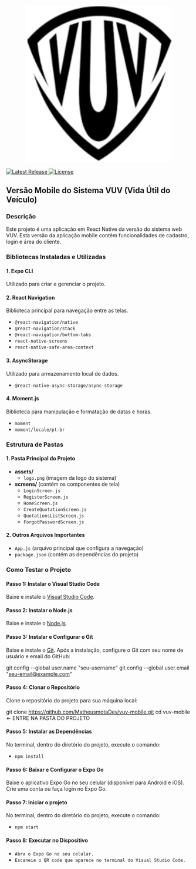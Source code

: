<p align="center">
  <a href="https://github.com/MatheusmotaDev/vuv-mobile" target="_blank">
    <img src="assets/logo.png" width="400" alt="VUV Logo">
  </a>
</p>


  <a href="https://github.com/MatheusmotaDev/vuv-mobile/releases">
    <img src="https://img.shields.io/github/v/release/MatheusmotaDev/vuv-mobile" alt="Latest Release">
  </a>
  <a href="https://github.com/MatheusmotaDev/vuv-mobile/blob/main/LICENSE">
    <img src="https://img.shields.io/github/license/MatheusmotaDev/vuv-mobile" alt="License">
  </a>
</p>

## Versão Mobile do Sistema VUV (Vida Útil do Veículo)

### Descrição
Este projeto é uma aplicação em React Native da versão do sistema web VUV. Esta versão da aplicação mobile contém funcionalidades de cadastro, login e área do cliente.

### Bibliotecas Instaladas e Utilizadas

#### 1. Expo CLI
Utilizado para criar e gerenciar o projeto.

#### 2. React Navigation
Biblioteca principal para navegação entre as telas.
- `@react-navigation/native`
- `@react-navigation/stack`
- `@react-navigation/bottom-tabs`
- `react-native-screens`
- `react-native-safe-area-context`

#### 3. AsyncStorage
Utilizado para armazenamento local de dados.
- `@react-native-async-storage/async-storage`

#### 4. Moment.js
Biblioteca para manipulação e formatação de datas e horas.
- `moment`
- `moment/locale/pt-br`

### Estrutura de Pastas

#### 1. Pasta Principal do Projeto
- **assets/**
  - `logo.png` (imagem da logo do sistema)
- **screens/** (contém os componentes de tela)
  - `LoginScreen.js`
  - `RegisterScreen.js`
  - `HomeScreen.js`
  - `CreateQuotationScreen.js`
  - `QuotationsListScreen.js`
  - `ForgotPasswordScreen.js`

#### 2. Outros Arquivos Importantes
- `App.js` (arquivo principal que configura a navegação)
- `package.json` (contém as dependências do projeto)

### Como Testar o Projeto

#### Passo 1: Instalar o Visual Studio Code
Baixe e instale o [Visual Studio Code](https://code.visualstudio.com/download).

#### Passo 2: Instalar o Node.js
Baixe e instale o [Node.js](https://nodejs.org/en).

#### Passo 3: Instalar e Configurar o Git
Baixe e instale o [Git](https://www.git-scm.com/). Após a instalação, configure o Git com seu nome de usuário e email do GitHub:

git config --global user.name "seu-username"
git config --global user.email "seu-email@example.com"

#### Passo 4: Clonar o Repositório
Clone o repositório do projeto para sua máquina local:

git clone https://github.com/MatheusmotaDev/vuv-mobile.git
cd vuv-mobile  <- ENTRE NA PASTA DO PROJETO

#### Passo 5: Instalar as Dependências

No terminal, dentro do diretório do projeto, execute o comando:
 - `npm install` 

#### Passo 6: Baixar e Configurar o Expo Go

Baixe o aplicativo Expo Go no seu celular (disponível para Android e iOS).
Crie uma conta ou faça login no Expo Go.


#### Passo 7: Iniciar o projeto
No terminal, dentro do diretório do projeto, execute o comando:
- `npm start` 

#### Passo 8: Executar no Dispositivo 

- `Abra o Expo Go no seu celular.` 
- `Escaneie o QR code que aparece no terminal do Visual Studio Code.` 


